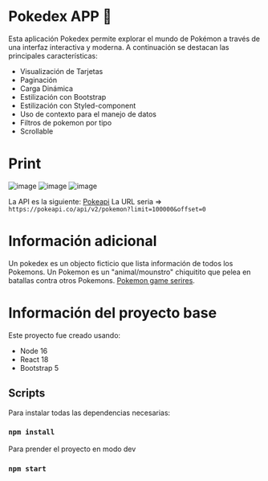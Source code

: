 # Pokedex APP 👾

Esta aplicación Pokedex permite explorar el mundo de Pokémon a través de una interfaz interactiva y moderna. A continuación se destacan las principales características:

* Visualización de Tarjetas
* Paginación
* Carga Dinámica
* Estilización con Bootstrap
* Estilización con Styled-component
* Uso de contexto para el manejo de datos
* Filtros de pokemon por tipo
* Scrollable

# Print

![image](https://github.com/user-attachments/assets/291297ab-e437-41ac-99ae-9e1b335db53a)
![image](https://github.com/user-attachments/assets/36f9455a-b990-408c-9b16-517313208753)
![image](https://github.com/user-attachments/assets/7f711a25-f300-4c08-9988-0224264507ce)


La API es la siguiente: [Pokeapi](https://pokeapi.co/)
La URL seria => `https://pokeapi.co/api/v2/pokemon?limit=100000&offset=0`

# Información adicional
Un pokedex es un objecto ficticio que lista información de todos los Pokemons. Un Pokemon es un "animal/mounstro" chiquitito que pelea en batallas contra otros Pokemons. [Pokemon game serires](https://en.wikipedia.org/wiki/Pok%C3%A9mon_(video_game_series)).

# Información del proyecto base

Este proyecto fue creado usando:
- Node 16
- React 18
- Bootstrap 5

## Scripts

Para instalar todas las dependencias necesarias:
### `npm install`

Para prender el proyecto en modo dev
### `npm start`
